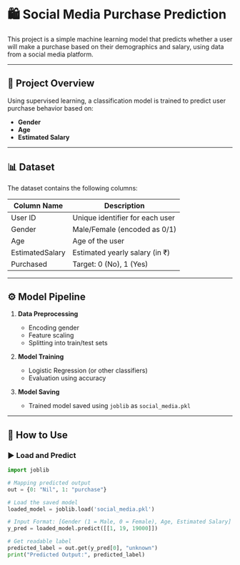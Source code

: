 # 🛍️ Social Media Purchase Prediction

This project is a simple machine learning model that predicts whether a user will make a purchase based on their demographics and salary, using data from a social media platform.

---

## 📌 Project Overview

Using supervised learning, a classification model is trained to predict user purchase behavior based on:

- **Gender**
- **Age**
- **Estimated Salary**

---

## 📊 Dataset

The dataset contains the following columns:

| Column Name       | Description                       |
|-------------------|-----------------------------------|
| User ID           | Unique identifier for each user   |
| Gender            | Male/Female (encoded as 0/1)      |
| Age               | Age of the user                   |
| EstimatedSalary   | Estimated yearly salary (in ₹)    |
| Purchased         | Target: 0 (No), 1 (Yes)           |

---

## ⚙️ Model Pipeline

1. **Data Preprocessing**
   - Encoding gender
   - Feature scaling
   - Splitting into train/test sets

2. **Model Training**
   - Logistic Regression (or other classifiers)
   - Evaluation using accuracy

3. **Model Saving**
   - Trained model saved using `joblib` as `social_media.pkl`

---

## 🧪 How to Use

### ▶️ Load and Predict

```python
import joblib

# Mapping predicted output
out = {0: "Nil", 1: "purchase"}

# Load the saved model
loaded_model = joblib.load('social_media.pkl')

# Input Format: [Gender (1 = Male, 0 = Female), Age, Estimated Salary]
y_pred = loaded_model.predict([[1, 19, 19000]])

# Get readable label
predicted_label = out.get(y_pred[0], "unknown")
print("Predicted Output:", predicted_label)
